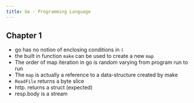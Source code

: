 ```yaml
---
title: Go - Programming Language
---
```


## Chapter 1

- go has no notion of enclosing conditions in `(`
- the built in function `make` can be used to create a new `map`
- The order of map iteration in go is random varying from program run to run
- The `map` is actually a reference to a data-structure created by make
- `ReadFile` returns a byte slice
- http.<METHOD> returns a struct (expected)
- resp.body is a stream
